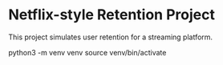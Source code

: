 # Netflix-style Retention Project

This project simulates user retention for a streaming platform.

python3 -m venv venv
source venv/bin/activate


